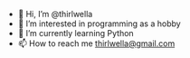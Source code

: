 - 👋 Hi, I’m @thirlwella
- 👀 I’m interested in programming as a hobby
- 🌱 I’m currently learning Python
- 📫 How to reach me thirlwella@gmail.com

<!---
thirlwella/thirlwella is a ✨ special ✨ repository because its `README.md` (this file) appears on your GitHub profile.
You can click the Preview link to take a look at your changes.
--->
